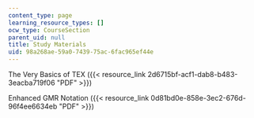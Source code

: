 ```yaml
---
content_type: page
learning_resource_types: []
ocw_type: CourseSection
parent_uid: null
title: Study Materials
uid: 98a268ae-59a0-7439-75ac-6fac965ef44e
---
```


The Very Basics of TEX ({{< resource_link 2d6715bf-acf1-dab8-b483-3eacba719f06 "PDF" >}})

Enhanced GMR Notation ({{< resource_link 0d81bd0e-858e-3ec2-676d-96f4ee6634eb "PDF" >}})